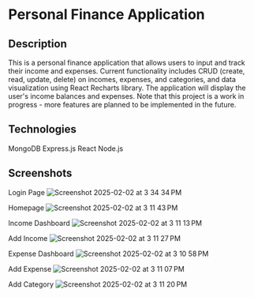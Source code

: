 # Personal Finance Application 

## Description
This is a personal finance application that allows users to input and track their income and expenses. Current functionality includes CRUD (create, read, update, delete) on incomes, expenses, and categories, and data visualization using React Recharts library. The application will display the user's income balances and expenses. Note that this project is a work in progress - more features are planned to be implemented in the future.

## Technologies
MongoDB
Express.js
React
Node.js

## Screenshots 

Login Page
![Screenshot 2025-02-02 at 3 34 34 PM](https://github.com/user-attachments/assets/4791c3ea-72f9-4cc7-bbec-89abdab07e11)

Homepage
![Screenshot 2025-02-02 at 3 11 43 PM](https://github.com/user-attachments/assets/e2351a81-fe08-4b4b-8bcd-64486af835aa)

Income Dashboard 
![Screenshot 2025-02-02 at 3 11 13 PM](https://github.com/user-attachments/assets/bc433c14-227b-4ce5-9c52-d7fdc1d4fe4d)

Add Income
![Screenshot 2025-02-02 at 3 11 27 PM](https://github.com/user-attachments/assets/c3b9ec32-24c9-4443-b319-16c70a26b888)

Expense Dashboard 
![Screenshot 2025-02-02 at 3 10 58 PM](https://github.com/user-attachments/assets/5c07feb2-3d0a-48d5-86aa-94b0b5f99fcd)

Add Expense
![Screenshot 2025-02-02 at 3 11 07 PM](https://github.com/user-attachments/assets/d932a5ee-273a-48e3-a675-da9a797369e2)

Add Category
![Screenshot 2025-02-02 at 3 11 20 PM](https://github.com/user-attachments/assets/307c41b3-96a3-4a4a-a659-1f212d29bbc6)
